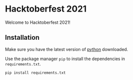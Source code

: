 # Hacktoberfest 2021

Welcome to Hacktoberfest 2021!

## Installation
Make sure you have the latest version of [python](https://www.python.org/downloads/) downloaded.

Use the package manager `pip` to install the dependencies in `requirements.txt`.

```bash
pip install requirements.txt
```